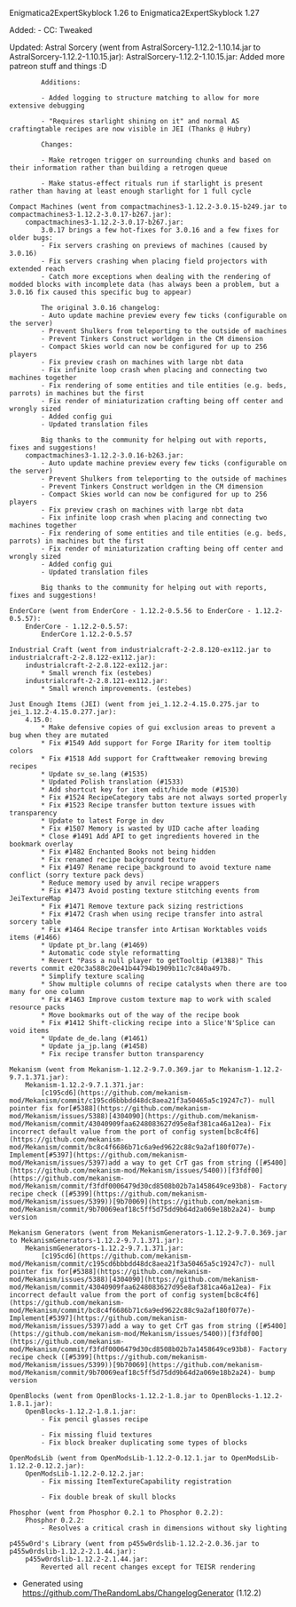 Enigmatica2ExpertSkyblock 1.26 to Enigmatica2ExpertSkyblock 1.27

Added:
	- CC: Tweaked

Updated:
	Astral Sorcery (went from AstralSorcery-1.12.2-1.10.14.jar to AstralSorcery-1.12.2-1.10.15.jar):
		AstralSorcery-1.12.2-1.10.15.jar:
			Added more patreon stuff and things :D

			Additions:

			- Added logging to structure matching to allow for more extensive debugging

			- "Requires starlight shining on it" and normal AS craftingtable recipes are now visible in JEI (Thanks @ Hubry)

			Changes:

			- Make retrogen trigger on surrounding chunks and based on their information rather than building a retrogen queue

			- Make status-effect rituals run if starlight is present rather than having at least enough starlight for 1 full cycle

	Compact Machines (went from compactmachines3-1.12.2-3.0.15-b249.jar to compactmachines3-1.12.2-3.0.17-b267.jar):
		compactmachines3-1.12.2-3.0.17-b267.jar:
			3.0.17 brings a few hot-fixes for 3.0.16 and a few fixes for older bugs:
			- Fix servers crashing on previews of machines (caused by 3.0.16)
			- Fix servers crashing when placing field projectors with extended reach
			- Catch more exceptions when dealing with the rendering of modded blocks with incomplete data (has always been a problem, but a 3.0.16 fix caused this specific bug to appear)

			The original 3.0.16 changelog:
			- Auto update machine preview every few ticks (configurable on the server)
			- Prevent Shulkers from teleporting to the outside of machines
			- Prevent Tinkers Construct worldgen in the CM dimension
			- Compact Skies world can now be configured for up to 256 players
			- Fix preview crash on machines with large nbt data
			- Fix infinite loop crash when placing and connecting two machines together
			- Fix rendering of some entities and tile entities (e.g. beds, parrots) in machines but the first
			- Fix render of miniaturization crafting being off center and wrongly sized
			- Added config gui
			- Updated translation files

			Big thanks to the community for helping out with reports, fixes and suggestions!
		compactmachines3-1.12.2-3.0.16-b263.jar:
			- Auto update machine preview every few ticks (configurable on the server)
			- Prevent Shulkers from teleporting to the outside of machines
			- Prevent Tinkers Construct worldgen in the CM dimension
			- Compact Skies world can now be configured for up to 256 players
			- Fix preview crash on machines with large nbt data
			- Fix infinite loop crash when placing and connecting two machines together
			- Fix rendering of some entities and tile entities (e.g. beds, parrots) in machines but the first
			- Fix render of miniaturization crafting being off center and wrongly sized
			- Added config gui
			- Updated translation files

			Big thanks to the community for helping out with reports, fixes and suggestions!

	EnderCore (went from EnderCore - 1.12.2-0.5.56 to EnderCore - 1.12.2-0.5.57):
		EnderCore - 1.12.2-0.5.57:
			EnderCore 1.12.2-0.5.57

	Industrial Craft (went from industrialcraft-2-2.8.120-ex112.jar to industrialcraft-2-2.8.122-ex112.jar):
		industrialcraft-2-2.8.122-ex112.jar:
			* Small wrench fix (estebes)
		industrialcraft-2-2.8.121-ex112.jar:
			* Small wrench improvements. (estebes)

	Just Enough Items (JEI) (went from jei_1.12.2-4.15.0.275.jar to jei_1.12.2-4.15.0.277.jar):
		4.15.0:
			* Make defensive copies of gui exclusion areas to prevent a bug when they are mutated
			* Fix #1549 Add support for Forge IRarity for item tooltip colors
			* Fix #1518 Add support for Crafttweaker removing brewing recipes
			* Update sv_se.lang (#1535)
			* Updated Polish translation (#1533)
			* Add shortcut key for item edit/hide mode (#1530)
			* Fix #1524 RecipeCategory tabs are not always sorted properly
			* Fix #1523 Recipe transfer button texture issues with transparency
			* Update to latest Forge in dev
			* Fix #1507 Memory is wasted by UID cache after loading
			* Close #1491 Add API to get ingredients hovered in the bookmark overlay
			* Fix #1482 Enchanted Books not being hidden
			* Fix renamed recipe background texture
			* Fix #1497 Rename recipe_background to avoid texture name conflict (sorry texture pack devs)
			* Reduce memory used by anvil recipe wrappers
			* Fix #1473 Avoid posting texture stitching events from JeiTextureMap
			* Fix #1471 Remove texture pack sizing restrictions
			* Fix #1472 Crash when using recipe transfer into astral sorcery table
			* Fix #1464 Recipe transfer into Artisan Worktables voids items (#1466)
			* Update pt_br.lang (#1469)
			* Automatic code style reformatting
			* Revert "Pass a null player to getTooltip (#1388)" This reverts commit e20c3a588c20e41b44794b1909b11c7c840a497b.
			* Simplify texture scaling
			* Show multiple columns of recipe catalysts when there are too many for one column
			* Fix #1463 Improve custom texture map to work with scaled resource packs
			* Move bookmarks out of the way of the recipe book
			* Fix #1412 Shift-clicking recipe into a Slice'N'Splice can void items
			* Update de_de.lang (#1461)
			* Update ja_jp.lang (#1458)
			* Fix recipe transfer button transparency

	Mekanism (went from Mekanism-1.12.2-9.7.0.369.jar to Mekanism-1.12.2-9.7.1.371.jar):
		Mekanism-1.12.2-9.7.1.371.jar:
			[c195cd6](https://github.com/mekanism-mod/Mekanism/commit/c195cd6bbbdd48dc8aea21f3a50465a5c19247c7)- null pointer fix for[#5388](https://github.com/mekanism-mod/Mekanism/issues/5388)[4304090](https://github.com/mekanism-mod/Mekanism/commit/43040909faa6248083627d95e8af381ca46a12ea)- Fix incorrect default value from the port of config system[bc8c4f6](https://github.com/mekanism-mod/Mekanism/commit/bc8c4f6686b71c6a9ed9622c88c9a2af180f077e)- Implement[#5397](https://github.com/mekanism-mod/Mekanism/issues/5397)add a way to get CrT gas from string ([#5400](https://github.com/mekanism-mod/Mekanism/issues/5400))[f3fdf00](https://github.com/mekanism-mod/Mekanism/commit/f3fdf0006479d30cd8508b02b7a1458649ce93b8)- Factory recipe check ([#5399](https://github.com/mekanism-mod/Mekanism/issues/5399))[9b70069](https://github.com/mekanism-mod/Mekanism/commit/9b70069eaf18c5ff5d75dd9b64d2a069e18b2a24)- bump version

	Mekanism Generators (went from MekanismGenerators-1.12.2-9.7.0.369.jar to MekanismGenerators-1.12.2-9.7.1.371.jar):
		MekanismGenerators-1.12.2-9.7.1.371.jar:
			[c195cd6](https://github.com/mekanism-mod/Mekanism/commit/c195cd6bbbdd48dc8aea21f3a50465a5c19247c7)- null pointer fix for[#5388](https://github.com/mekanism-mod/Mekanism/issues/5388)[4304090](https://github.com/mekanism-mod/Mekanism/commit/43040909faa6248083627d95e8af381ca46a12ea)- Fix incorrect default value from the port of config system[bc8c4f6](https://github.com/mekanism-mod/Mekanism/commit/bc8c4f6686b71c6a9ed9622c88c9a2af180f077e)- Implement[#5397](https://github.com/mekanism-mod/Mekanism/issues/5397)add a way to get CrT gas from string ([#5400](https://github.com/mekanism-mod/Mekanism/issues/5400))[f3fdf00](https://github.com/mekanism-mod/Mekanism/commit/f3fdf0006479d30cd8508b02b7a1458649ce93b8)- Factory recipe check ([#5399](https://github.com/mekanism-mod/Mekanism/issues/5399))[9b70069](https://github.com/mekanism-mod/Mekanism/commit/9b70069eaf18c5ff5d75dd9b64d2a069e18b2a24)- bump version

	OpenBlocks (went from OpenBlocks-1.12.2-1.8.jar to OpenBlocks-1.12.2-1.8.1.jar):
		OpenBlocks-1.12.2-1.8.1.jar:
			- Fix pencil glasses recipe

			- Fix missing fluid textures
			- Fix block breaker duplicating some types of blocks

	OpenModsLib (went from OpenModsLib-1.12.2-0.12.1.jar to OpenModsLib-1.12.2-0.12.2.jar):
		OpenModsLib-1.12.2-0.12.2.jar:
			- Fix missing ItemTextureCapability registration

			- Fix double break of skull blocks

	Phosphor (went from Phosphor 0.2.1 to Phosphor 0.2.2):
		Phosphor 0.2.2:
			- Resolves a critical crash in dimensions without sky lighting

	p455w0rd's Library (went from p455w0rdslib-1.12.2-2.0.36.jar to p455w0rdslib-1.12.2-2.1.44.jar):
		p455w0rdslib-1.12.2-2.1.44.jar:
			Reverted all recent changes except for TEISR rendering

* Generated using https://github.com/TheRandomLabs/ChangelogGenerator (1.12.2)
